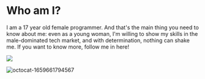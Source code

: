 # **Who am I?**

I am a 17 year old female programmer. And that's the main thing you need to know about me: even as a young woman, I'm willing to show my skills in the male-dominated tech market, and with determination, nothing can shake me.
If you want to know more, follow me in here!

 <a href="https://www.instagram.com/lumosinea" alt="Instagram" target="_blank">
  <img src="https://img.shields.io/badge/-Instagram-DF0174?style=for-the-badge&labelColor=DF0174&logo=instagram&logoColor=white&link=https://www.instagram.com/lumosinea">
</a>

![octocat-1659661794567](https://user-images.githubusercontent.com/110626877/182980848-3820675f-f036-460c-8b09-07214cc77810.png)

